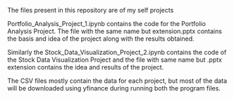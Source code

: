 The files present in this repository are of my self projects

Portfolio_Analysis_Project_1.ipynb contains the code for the Portfolio Analysis Project.
The file with the same name but extension.pptx contains the basis and idea of the project along with the results obtained.

Similarly the Stock_Data_Visualization_Project_2.ipynb contains the code of the Stock Data Visualization Project and the file with same name but .pptx extension contains the idea and results of the project.

The CSV files mostly contain the data for each project, but most of the data will be downloaded using yfinance during running both the program files.
